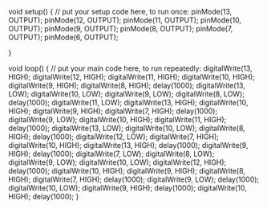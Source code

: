 void setup() {
  // put your setup code here, to run once:
  pinMode(13, OUTPUT);
  pinMode(12, OUTPUT);
  pinMode(11, OUTPUT);
  pinMode(10, OUTPUT);
  pinMode(9, OUTPUT);
  pinMode(8, OUTPUT);
  pinMode(7, OUTPUT);
  pinMode(6, OUTPUT);

}

void loop() {
  // put your main code here, to run repeatedly:
  digitalWrite(13, HIGH);
  digitalWrite(12, HIGH);
  digitalWrite(11, HIGH);
  digitalWrite(10, HIGH);
  digitalWrite(9, HIGH);
  digitalWrite(8, HIGH);
  delay(1000);
  digitalWrite(13, LOW);
  digitalWrite(10, LOW);
  digitalWrite(9, LOW);
  digitalWrite(8, LOW);
  delay(1000);
  digitalWrite(11, LOW);
  digitalWrite(13, HIGH);
  digitalWrite(10, HIGH);
  digitalWrite(9, HIGH);
  digitalWrite(7, HIGH);
  delay(1000);
  digitalWrite(9, LOW);
  digitalWrite(10, HIGH);
  digitalWrite(11, HIGH);
  delay(1000);
  digitalWrite(13, LOW);
  digitalWrite(10, LOW);
  digitalWrite(8, HIGH);
  delay(1000);
  digitalWrite(12, LOW);
  digitalWrite(7, HIGH);
  digitalWrite(10, HIGH);
  digitalWrite(13, HIGH);
  delay(1000);
  digitalWrite(9, HIGH);
  delay(1000);
  digitalWrite(7, LOW);
  digitalWrite(8, LOW);
  digitalWrite(9, LOW);
  digitalWrite(10, LOW);
  digitalWrite(12, HIGH);
  delay(1000);
  digitalWrite(10, HIGH);
  digitalWrite(9, HIGH);
  digitalWrite(8, HIGH);
  digitalWrite(7, HIGH);
  delay(1000);
  digitalWrite(9, LOW);
  delay(1000);
  digitalWrite(10, LOW);
  digitalWrite(9, HIGH);
  delay(1000);
  digitalWrite(10, HIGH);
  delay(1000);
}